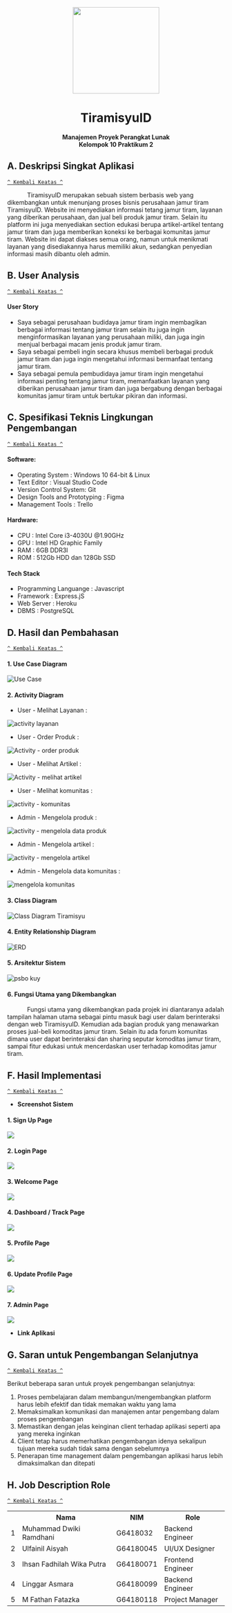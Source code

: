 <div align="center">
  <img src="https://upload.wikimedia.org/wikipedia/commons/1/15/Bogor_Agricultural_University_%28IPB%29_symbol.svg" width=200px>
  <br>
  <h1>TiramisyuID</h1>
  <b>Manajemen Proyek Perangkat Lunak<br>
  Kelompok 10 Praktikum 2</b>
</div>


## A. Deskripsi Singkat Aplikasi
[`^ Kembali Keatas ^`](#)

&ensp;&ensp;&ensp;&ensp;&ensp;&ensp; TiramisyuID merupakan sebuah sistem berbasis web yang dikembangkan untuk menunjang proses bisnis perusahaan jamur tiram TiramisyuID. Website ini menyediakan informasi tetang jamur tiram, layanan yang diberikan perusahaan, dan jual beli produk jamur tiram. Selain itu platform ini juga menyediakan section edukasi berupa artikel-artikel tentang jamur tiram dan juga memberikan koneksi ke berbagai komunitas jamur tiram. Website ini dapat diakses semua orang, namun untuk menikmati layanan yang disediakannya harus memiliki akun, sedangkan penyedian informasi masih dibantu oleh admin. 


## B. User Analysis
[`^ Kembali Keatas ^`](#)

#### User Story

* Saya sebagai perusahaan budidaya jamur tiram ingin membagikan berbagai informasi tentang jamur tiram selain itu juga ingin menginformasikan layanan yang perusahaan miliki, dan juga ingin menjual berbagai macam jenis produk jamur tiram.
*	Saya sebagai pembeli ingin secara khusus membeli berbagai produk jamur tiram dan juga ingin mengetahui informasi bermanfaat tentang jamur tiram.
*	Saya sebagai pemula pembudidaya jamur tiram ingin mengetahui informasi penting tentang jamur tiram, memanfaatkan layanan yang diberikan perusahaan jamur tiram dan juga bergabung dengan berbagai komunitas jamur tiram untuk bertukar pikiran dan informasi.



## C. Spesifikasi Teknis Lingkungan Pengembangan
[`^ Kembali Keatas ^`](#)

#### Software:
* Operating System : Windows 10 64-bit & Linux
* Text Editor : Visual Studio Code
* Version Control System: Git
* Design Tools and Prototyping : Figma
* Management Tools : Trello
  
#### Hardware:
* CPU : Intel Core i3-4030U @1.90GHz
* GPU : Intel HD Graphic Family
* RAM : 6GB DDR3l
* ROM : 512Gb HDD dan 128Gb SSD

#### Tech Stack
* Programming Languange : Javascript
* Framework : Express.jS
* Web Server : Heroku
* DBMS : PostgreSQL
 
## D. Hasil dan Pembahasan
[`^ Kembali Keatas ^`](#)

  #### 1. Use Case Diagram 
  ![Use Case](https://user-images.githubusercontent.com/47946071/143602585-653fc56a-98ac-4e5c-9274-4b537f416b0d.jpg)

  #### 2. Activity Diagram 
  * User - Melihat Layanan :
  
  ![activity layanan](https://user-images.githubusercontent.com/47946071/144578468-79ed721f-e43f-4428-97a9-3e47c3e69223.jpg)

  * User - Order Produk :
  
  ![Activity - order produk](https://user-images.githubusercontent.com/47946071/144578560-8e228b70-cf00-492b-b6c4-328a541071f6.jpg)

  * User - Melihat Artikel :
   
   ![Activity - melihat artikel](https://user-images.githubusercontent.com/47946071/144578591-cbd98b05-3c98-490c-9087-88b7b08b0df6.jpg)

  * User - Melihat komunitas :
  
  ![activity - komunitas](https://user-images.githubusercontent.com/47946071/144578638-b2bcbc0f-b103-4feb-8124-aab8b0c145ba.jpg)

  * Admin - Mengelola produk :
  
  ![activity - mengelola data produk](https://user-images.githubusercontent.com/47946071/144578714-07121d78-65ac-4c15-9ea2-71d1c3d0abd5.jpg)

  * Admin - Mengelola artikel :

![activity - mengelola artikel](https://user-images.githubusercontent.com/47946071/144578734-99761ab9-fb22-42e9-a64c-0dfd14e82b70.jpg)

  * Admin - Mengelola data komunitas :
  
  ![mengelola komunitas](https://user-images.githubusercontent.com/47946071/144578768-16570c54-68fd-4f3f-a11e-85662d71bd91.jpg)

  #### 3. Class Diagram 
  
  ![Class Diagram Tiramisyu](https://user-images.githubusercontent.com/62282651/144169343-8220de26-4ed8-4130-8e6c-6879c63c32c3.jpg)
  
  #### 4. Entity Relationship Diagram
  
  ![ERD](https://user-images.githubusercontent.com/62282651/144169273-b2fd781a-b0c6-4ec7-bf98-c02dfc162d17.jpg)
  
  #### 5. Arsitektur Sistem  
  
  ![psbo kuy](https://user-images.githubusercontent.com/74283988/122190683-3eefab80-cebc-11eb-8513-7e8a889634d0.png)
  
  #### 6. Fungsi Utama yang Dikembangkan 
&ensp;&ensp;&ensp;&ensp;&ensp;&ensp; Fungsi utama yang dikembangkan pada projek ini diantaranya adalah tampilan halaman utama sebagai pintu masuk bagi user dalam berinteraksi dengan web TiramisyuID. Kemudian ada bagian produk yang menawarkan proses jual-beli komoditas jamur tiram. Selain itu ada forum komunitas dimana user dapat berinteraksi dan sharing seputar komoditas jamur tiram, sampai fitur edukasi untuk mencerdaskan user terhadap komoditas jamur tiram.


## F. Hasil Implementasi
[`^ Kembali Keatas ^`](#)
  * <b>Screenshot Sistem</b>

  #### 1. Sign Up Page
  <img src="https://github.com/fathanfatazka/project-psbo/blob/master/report-assets/SS/1.%20signup%20tracking.png">
  
  #### 2. Login Page
  <img src="https://github.com/fathanfatazka/project-psbo/blob/master/report-assets/SS/2.%20Login-tracking.png">
  
  #### 3. Welcome Page
  <img src="https://github.com/fathanfatazka/project-psbo/blob/master/report-assets/SS/3.%20welcome-tracking.png">
 
  #### 4. Dashboard / Track Page
  <img src="https://github.com/fathanfatazka/project-psbo/blob/master/report-assets/SS/4.%20dashboard-tracking.png">
  
  #### 5. Profile Page
  <img src="https://github.com/fathanfatazka/project-psbo/blob/master/report-assets/SS/5.%20profile-tracking.png">
  
  #### 6. Update Profile Page
  <img src="https://github.com/fathanfatazka/project-psbo/blob/master/report-assets/SS/6.%20update-profile-tracking.png">
  
  #### 7. Admin Page
  <img src="https://github.com/fathanfatazka/project-psbo/blob/master/report-assets/SS/7.%20admin-page-tracking.png">

  * <b>Link Aplikasi</b>
    
## G. Saran untuk Pengembangan Selanjutnya
[`^ Kembali Keatas ^`](#)

Berikut beberapa saran untuk proyek pengembangan selanjutnya:
1. Proses pembelajaran dalam membangun/mengembangkan platform harus lebih efektif dan tidak memakan waktu yang lama
2. Memaksimalkan komunikasi dan manajemen antar pengembang dalam proses pengembangan
3. Memastikan dengan jelas keinginan client terhadap aplikasi seperti apa yang mereka inginkan
4. Client tetap harus memerhatikan pengembangan idenya sekalipun tujuan mereka sudah tidak sama dengan sebelumnya
5. Penerapan time management dalam pengembangan aplikasi harus lebih dimaksimalkan dan ditepati



## H. Job Description Role
[`^ Kembali Keatas ^`](#)
<table>
    <tr>
      <th></th>
      <th>Nama</th>
      <th>NIM</th>
      <th>Role</th>
    </tr>
    <tr>
      <td>1</td>
      <td>Muhammad Dwiki Ramdhani</td>
      <td>G6418032</td>
      <td>Backend Engineer</td>
    </tr>
    <tr>
      <td>2</td>
      <td>Ulfainil Aisyah</td>
      <td>G64180045</td>
      <td>UI/UX Designer</td>
    </tr>
    <tr>
      <td>3</td>
      <td>Ihsan Fadhilah Wika Putra</td>
      <td>G64180071</td>
      <td>Frontend Engineer</td>
    </tr>
   <tr>
      <td>4</td>
      <td>Linggar Asmara</td>
      <td>G64180099</td>
      <td>Backend Engineer</td>
    </tr>
    <tr>
      <td>5</td>
      <td>M Fathan Fatazka</td>
      <td>G64180118</td>
      <td>Project Manager</td>
    </tr>
  </table>
